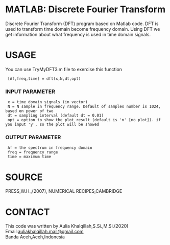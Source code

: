 # MATLAB: Discrete Fourier Transform
Discrete Fourier Transform (DFT) program based on Matlab code. DFT is used to transform time domain become frequency domain. Using DFT we get information about what frequency is used in time domain signals.

# USAGE
You can use TryMyDFT3.m file to exercise this function 
```
 [Af,freq,time] = dft(x,N,dt,opt)
```
### INPUT PARAMETER
```
 x = time domain signals (in vector)
 N = N sample in frequency range. Default of samples number is 1024, based on power of two
 dt = sampling interval (default dt = 0.01)
 opt = option to show the plot result (default is 'n' [no plot]). if you input 'y', so the plot will be showed
```
### OUTPUT PARAMETER
```
 Af = the spectrum in frequency domain
 freq = frequency range
 time = maximum time
``` 
# SOURCE
PRESS,W.H.,(2007), NUMERICAL RECIPES,CAMBRIDGE
# CONTACT
 This code was written by Aulia Khalqillah,S.Si.,M.Si.(2020)<br>
 Email:auliakhalqillah.mail@gmail.com<br>
 Banda Aceh,Aceh,Indonesia
